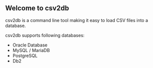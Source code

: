 ## Welcome to csv2db

csv2db is a command line tool making it easy to load CSV files into a database.

csv2db supports following databases:

* Oracle Database
* MySQL / MariaDB
* PostgreSQL
* Db2
